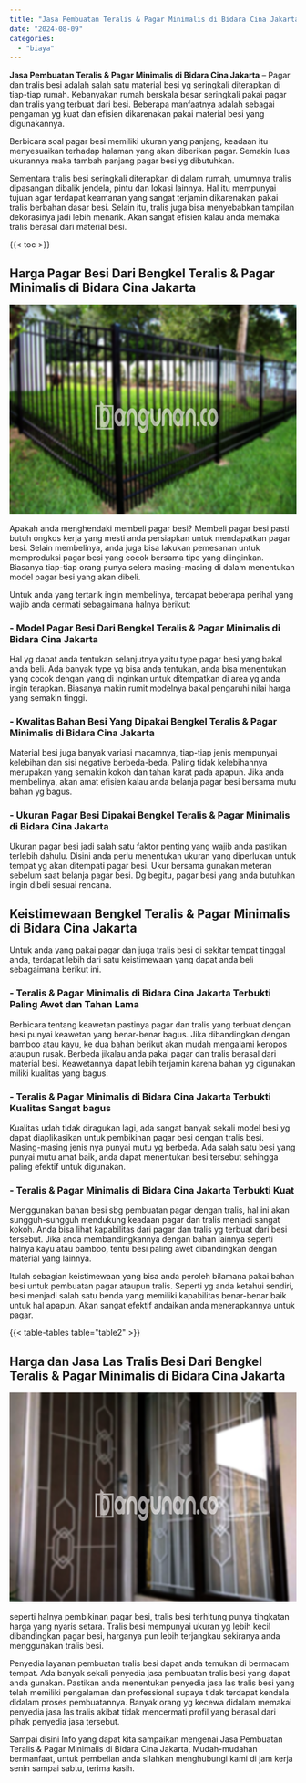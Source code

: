 ```yaml
---
title: "Jasa Pembuatan Teralis & Pagar Minimalis di Bidara Cina Jakarta"
date: "2024-08-09"
categories: 
  - "biaya"
---
```


**Jasa Pembuatan Teralis & Pagar Minimalis di Bidara Cina Jakarta** – Pagar dan tralis besi adalah salah satu material besi yg seringkali diterapkan di tiap-tiap rumah. Kebanyakan rumah berskala besar seringkali pakai pagar dan tralis yang terbuat dari besi. Beberapa manfaatnya adalah sebagai pengaman yg kuat dan efisien dikarenakan pakai material besi yang digunakannya.

Berbicara soal pagar besi memiliki ukuran yang panjang, keadaan itu menyesuaikan terhadap halaman yang akan diberikan pagar. Semakin luas ukurannya maka tambah panjang pagar besi yg dibutuhkan.

Sementara tralis besi seringkali diterapkan di dalam rumah, umumnya tralis dipasangan dibalik jendela, pintu dan lokasi lainnya. Hal itu mempunyai tujuan agar terdapat keamanan yang sangat terjamin dikarenakan pakai tralis berbahan dasar besi. Selain itu, tralis juga bisa menyebabkan tampilan dekorasinya jadi lebih menarik. Akan sangat efisien kalau anda memakai tralis berasal dari material besi.

{{< toc >}}

## Harga Pagar Besi Dari Bengkel Teralis & Pagar Minimalis di Bidara Cina Jakarta

![Jasa Pembuatan Teralis & Pagar Minimalis di Bidara Cina Jakarta](/images/pagar-minimalis-murah-09.png)

Apakah anda menghendaki membeli pagar besi? Membeli pagar besi pasti butuh ongkos kerja yang mesti anda persiapkan untuk mendapatkan pagar besi. Selain membelinya, anda juga bisa lakukan pemesanan untuk memproduksi pagar besi yang cocok bersama tipe yang diinginkan. Biasanya tiap-tiap orang punya selera masing-masing di dalam menentukan model pagar besi yang akan dibeli.

Untuk anda yang tertarik ingin membelinya, terdapat beberapa perihal yang wajib anda cermati sebagaimana halnya berikut:
### \- Model Pagar Besi Dari Bengkel Teralis & Pagar Minimalis di Bidara Cina Jakarta

Hal yg dapat anda tentukan selanjutnya yaitu type pagar besi yang bakal anda beli. Ada banyak type yg bisa anda tentukan, anda bisa menentukan yang cocok dengan yang di inginkan untuk ditempatkan di area yg anda ingin terapkan. Biasanya makin rumit modelnya bakal pengaruhi nilai harga yang semakin tinggi.

### \- Kwalitas Bahan Besi Yang Dipakai Bengkel Teralis & Pagar Minimalis di Bidara Cina Jakarta

Material besi juga banyak variasi macamnya, tiap-tiap jenis mempunyai kelebihan dan sisi negative berbeda-beda. Paling tidak kelebihannya merupakan yang semakin kokoh dan tahan karat pada apapun. Jika anda membelinya, akan amat efisien kalau anda belanja pagar besi bersama mutu bahan yg bagus.

### \- Ukuran Pagar Besi Dipakai Bengkel Teralis & Pagar Minimalis di Bidara Cina Jakarta

Ukuran pagar besi jadi salah satu faktor penting yang wajib anda pastikan terlebih dahulu. Disini anda perlu menentukan ukuran yang diperlukan untuk tempat yg akan ditempati pagar besi. Ukur bersama gunakan meteran sebelum saat belanja pagar besi. Dg begitu, pagar besi yang anda butuhkan ingin dibeli sesuai rencana.

## Keistimewaan Bengkel Teralis & Pagar Minimalis di Bidara Cina Jakarta

Untuk anda yang pakai pagar dan juga tralis besi di sekitar tempat tinggal anda, terdapat lebih dari satu keistimewaan yang dapat anda beli sebagaimana berikut ini.

### \- Teralis & Pagar Minimalis di Bidara Cina Jakarta Terbukti Paling Awet dan Tahan Lama

Berbicara tentang keawetan pastinya pagar dan tralis yang terbuat dengan besi punyai keawetan yang benar-benar bagus. Jika dibandingkan dengan bamboo atau kayu, ke dua bahan berikut akan mudah mengalami keropos ataupun rusak. Berbeda jikalau anda pakai pagar dan tralis berasal dari material besi. Keawetannya dapat lebih terjamin karena bahan yg digunakan miliki kualitas yang bagus.

### \- Teralis & Pagar Minimalis di Bidara Cina Jakarta Terbukti Kualitas Sangat bagus

Kualitas udah tidak diragukan lagi, ada sangat banyak sekali model besi yg dapat diaplikasikan untuk pembikinan pagar besi dengan tralis besi. Masing-masing jenis nya punyai mutu yg berbeda. Ada salah satu besi yang punyai mutu amat baik, anda dapat menentukan besi tersebut sehingga paling efektif untuk digunakan.

### \- Teralis & Pagar Minimalis di Bidara Cina Jakarta Terbukti Kuat

Menggunakan bahan besi sbg pembuatan pagar dengan tralis, hal ini akan sungguh-sungguh mendukung keadaan pagar dan tralis menjadi sangat kokoh. Anda bisa lihat kapabilitas dari pagar dan tralis yg terbuat dari besi tersebut. Jika anda membandingkannya dengan bahan lainnya seperti halnya kayu atau bamboo, tentu besi paling awet dibandingkan dengan material yang lainnya.

Itulah sebagian keistimewaan yang bisa anda peroleh bilamana pakai bahan besi untuk pembuatan pagar ataupun tralis. Seperti yg anda ketahui sendiri, besi menjadi salah satu benda yang memiliki kapabilitas benar-benar baik untuk hal apapun. Akan sangat efektif andaikan anda menerapkannya untuk pagar.

{{< table-tables table="table2" >}}

## Harga dan Jasa Las Tralis Besi Dari Bengkel Teralis & Pagar Minimalis di Bidara Cina Jakarta

![Jasa Pembuatan Teralis & Pagar Minimalis di Bidara Cina Jakarta](/images/teralis-minimalis-murah-25.png)

seperti halnya pembikinan pagar besi, tralis besi terhitung punya tingkatan harga yang nyaris setara. Tralis besi mempunyai ukuran yg lebih kecil dibandingkan pagar besi, harganya pun lebih terjangkau sekiranya anda menggunakan tralis besi.

Penyedia layanan pembuatan tralis besi dapat anda temukan di bermacam tempat. Ada banyak sekali penyedia jasa pembuatan tralis besi yang dapat anda gunakan. Pastikan anda menentukan penyedia jasa las tralis besi yang telah memiliki pengalaman dan professional supaya tidak terdapat kendala didalam proses pembuatannya. Banyak orang yg kecewa didalam memakai penyedia jasa las tralis akibat tidak mencermati profil yang berasal dari pihak penyedia jasa tersebut.

Sampai disini Info yang dapat kita sampaikan mengenai Jasa Pembuatan Teralis & Pagar Minimalis di Bidara Cina Jakarta, Mudah-mudahan bermanfaat, untuk pembelian anda silahkan menghubungi kami di jam kerja senin sampai sabtu, terima kasih.
